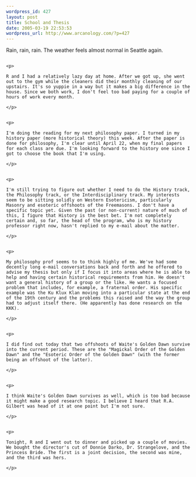 ```yaml
--- 
wordpress_id: 427
layout: post
title: School and Thesis
date: 2005-03-19 22:53:53
wordpress_url: http://www.arcanology.com/?p=427
---
```

<p>
                                                                                                                                                                                                                                                                                                                                                                                                                                                                                                                                                                                                                                                                                                          Rain, rain, rain. The weather feels almost normal in Seattle again.
                                                                                                                                                                                                                                                                                                                                                                                                                                                                                                                                                                                                                                                                                                        </p>
                                                                                                                                                                                                                                                                                                                                                                                                                                                                                                                                                                                                                                                                                                        
                                                                                                                                                                                                                                                                                                                                                                                                                                                                                                                                                                                                                                                                                                        <p>
                                                                                                                                                                                                                                                                                                                                                                                                                                                                                                                                                                                                                                                                                                          R and I had a relatively lazy day at home. After we got up, she went out to the gym while the cleaners did their monthly cleaning of our upstairs. It's so yuppie in a way but it makes a big difference in the house. Since we both work, I don't feel too bad paying for a couple of hours of work every month.
                                                                                                                                                                                                                                                                                                                                                                                                                                                                                                                                                                                                                                                                                                        </p>
                                                                                                                                                                                                                                                                                                                                                                                                                                                                                                                                                                                                                                                                                                        
                                                                                                                                                                                                                                                                                                                                                                                                                                                                                                                                                                                                                                                                                                        <p>
                                                                                                                                                                                                                                                                                                                                                                                                                                                                                                                                                                                                                                                                                                          I'm doing the reading for my next philosophy paper. I turned in my history paper (more historical theory) this week. After the paper is done for philosophy, I'm clear until April 22, when my final papers for each class are due. I'm looking forward to the history one since I got to choose the book that I'm using.
                                                                                                                                                                                                                                                                                                                                                                                                                                                                                                                                                                                                                                                                                                        </p>
                                                                                                                                                                                                                                                                                                                                                                                                                                                                                                                                                                                                                                                                                                        
                                                                                                                                                                                                                                                                                                                                                                                                                                                                                                                                                                                                                                                                                                        <p>
                                                                                                                                                                                                                                                                                                                                                                                                                                                                                                                                                                                                                                                                                                          I'm still trying to figure out whether I need to do the History track, the Philosophy track, or the Interdisciplinary track. My interests seem to be sitting solidly on Western Esotericism, particularly Masonry and esoteric offshoots of the Freemasons. I don't have a specific topic yet. Given the past (or non-current) nature of much of this, I figure that History is the best bet. I'm not completely certain and, so far, the head of the program, who is my history professor right now, hasn't replied to my e-mail about the matter.
                                                                                                                                                                                                                                                                                                                                                                                                                                                                                                                                                                                                                                                                                                        </p>
                                                                                                                                                                                                                                                                                                                                                                                                                                                                                                                                                                                                                                                                                                        
                                                                                                                                                                                                                                                                                                                                                                                                                                                                                                                                                                                                                                                                                                        <p>
                                                                                                                                                                                                                                                                                                                                                                                                                                                                                                                                                                                                                                                                                                          My philosophy prof seems to to think highly of me. We've had some decently long e-mail conversations back and forth and he offered to advise my thesis but only if I focus it into areas where he is able to help and having certain historical requirements from him. He doesn't want a general history of a group or the like. He wants a focused problem that includes, for example, a fraternal order. His specific example was the Ku Klux Klan moving into a particular state at the end of the 19th century and the problems this raised and the way the group had to adjust itself there. (He apparently has done research on the KKK).
                                                                                                                                                                                                                                                                                                                                                                                                                                                                                                                                                                                                                                                                                                        </p>
                                                                                                                                                                                                                                                                                                                                                                                                                                                                                                                                                                                                                                                                                                        
                                                                                                                                                                                                                                                                                                                                                                                                                                                                                                                                                                                                                                                                                                        <p>
                                                                                                                                                                                                                                                                                                                                                                                                                                                                                                                                                                                                                                                                                                          I did find out today that two offshoots of Waite's Golden Dawn survive into the current period. These are the "Magickal Order of the Golden Dawn" and the "Esoteric Order of the Golden Dawn" (with the former being an offshoot of the latter).
                                                                                                                                                                                                                                                                                                                                                                                                                                                                                                                                                                                                                                                                                                        </p>
                                                                                                                                                                                                                                                                                                                                                                                                                                                                                                                                                                                                                                                                                                        
                                                                                                                                                                                                                                                                                                                                                                                                                                                                                                                                                                                                                                                                                                        <p>
                                                                                                                                                                                                                                                                                                                                                                                                                                                                                                                                                                                                                                                                                                          I think Waite's Golden Dawn survives as well, which is too bad because it might make a good research topic. I believe I heard that R.A. Gilbert was head of it at one point but I'm not sure.
                                                                                                                                                                                                                                                                                                                                                                                                                                                                                                                                                                                                                                                                                                        </p>
                                                                                                                                                                                                                                                                                                                                                                                                                                                                                                                                                                                                                                                                                                        
                                                                                                                                                                                                                                                                                                                                                                                                                                                                                                                                                                                                                                                                                                        <p>
                                                                                                                                                                                                                                                                                                                                                                                                                                                                                                                                                                                                                                                                                                          Tonight, R and I went out to dinner and picked up a couple of movies. We bought the director's cut of Donnie Darko, Dr. Strangelove, and the Princess Bride. The first is a joint decision, the second was mine, and the third was hers.
                                                                                                                                                                                                                                                                                                                                                                                                                                                                                                                                                                                                                                                                                                        </p>